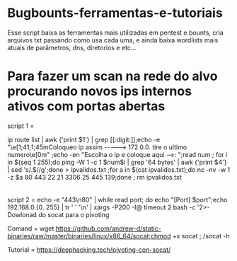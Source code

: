 # Bugbounts-ferramentas-e-tutoriais

Esse script baixa as ferramentas mais utilizadas em pentest e bounts, cria arquivos txt passando como usa cada uma, e ainda baixa wordlists mais atuais de parâmetros, dns, diretorios e etc...



<h1>Para fazer um scan na rede do alvo procurando novos ips internos ativos com portas abertas</h1>

<p>script 1 =</p> ip route list |  awk {'print $1'} | grep  [[:digit:]];echo -e "\e[1;41;1;45mColoqueo ip assim -----> 172.0.0. tire o ultimo numero\e[0m" ;echo -en "Escolha o ip e coloque aqui -->: ";read num ; for i in $(seq 1 255);do ping  -W 1 -c 1 $num$i | grep '64 bytes' | awk {'print $4'} | sed 's/.$//g';done > ipvalidos.txt ;for a in $(cat ipvalidos.txt);do nc -nv -w 1 -z $a 80 443 22 21 3306 25 445 139;done ; rm ipvalidos.txt
<br><br><br>
<hp>script 2 = </hp> echo -e "443\n80" | while read port; do echo "[Port] $port";echo 192.168.0.{0..255} | tr ' ' '\n' | xargs -P200 -I@ timeout 2 bash -c '2>- </dev/tcp/@/'$port' && echo "[OPEN] @:"'$port;done


<h2>Dowlonad do socat para o pivoting</h2>

Comand = wget https://github.com/andrew-d/static-binaries/raw/master/binaries/linux/x86_64/socat;chmod +x socat ;./socat -h

Tutorial = https://deephacking.tech/pivoting-con-socat/
